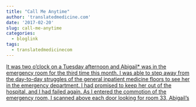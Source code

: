 ```yaml
---
title: "Call Me Anytime"
author: 'translatedmedicine.com'
date: '2017-02-20'
slug: call-me-anytime
categories:
  - bloglink
tags:
  - translatedmedicinecom
---
```


[It was two o’clock on a Tuesday afternoon and Abigail* was in the emergency room for the third time this month. I was able to step away from the day-to-day struggles of the general inpatient medicine floors to see her in the emergency department. I had promised to keep her out of the hospital, and I had failed again. As I entered the commotion of the emergency room, I scanned above each door looking for room 33, Abigail’s<i class="fas fa-external-link-alt"></i>](https://translatedmedicine.netlify.com/post/call-me-anytime/)

